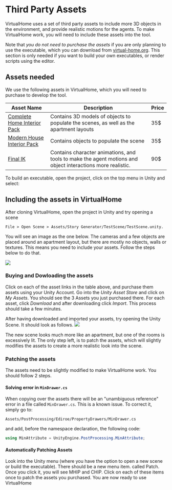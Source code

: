 # Third Party Assets

VirtualHome uses a set of third party assets to include more 3D objects in the environment, and provide realistic motions for the agents. To make VirtualHome work, you will need to include these assets into the tool. 

Note that *you do not need to purchase the assets* if you are only planning to use the executable, which you can download from [virtual-home.org](www.virtual-home.org). This section is only needed if you want to build your own executables, or render scripts using the editor.

## Assets needed
We use the following assets in VirtualHome, which you will need to purchase to develop the tool.

| Asset Name  | Description | Price|
| ----------- | ---------   |------|
| [Complete Home Interior Pack](https://assetstore.unity.com/packages/3d/props/interior/complete-home-interior-pack-31049)      |  Contains 3D models of objects to populate the scenes, as well as the apartment layouts       |     35$      |
| [Modern House Interior Pack](https://assetstore.unity.com/packages/3d/props/interior/modern-house-interior-props-48564)   | Contains objects to populate the scene       |    35$       |
| [Final IK](https://assetstore.unity.com/packages/tools/animation/final-ik-14290) | Contains character animations, and tools to make the agent motions and object interactions more realistic. | 90$ |

To build an executable, open the project, click on the top menu in Unity and select:


## Including the assets in VirtualHome
After cloning VirtualHome, open the project in Unity and try opening a scene

```File > Open Scene > Assets/Story Generator/TestScene/TestScene.unity. ```

You will see an image as the one below. The cameras and a few objects are placed around an apartment layout, but there are mostly no objects, walls or textures. This means you need to include your assets. Follow the steps below to do that.

![](assets/scene_empty.png)


### Buying and Dowloading the assets
Click on each of the asset links in the table above, and purchase them assets using your Unity Account. Go into the *Unity Asset Store* and click on *My Assets*. You should see the 3 Assets you just purchased there. For each asset, click *Download* and after downloading click *Import*. This process should take a few minutes.

After having downloaded and imported your assets, try opening the Unity Scene. It should look as follows.
![](assets/scene_purchased.png)

The new scene looks much more like an apartment, but one of the rooms is excessively lit. The only step left, is to patch the assets, which will slightly modifies the assets to create a more realistic look into the scene.


### Patching the assets
The assets need to be slightly modified to make VirtualHome work. You should follow 2 steps.

#### Solving error in `MinDrawer.cs`
When copying over the assets there will be an "unambiguous reference" error in a file called `MinDrawer.cs`. This is a known issue. To correct it, simply go to:

``` Assets/PostProcessing/Ediroe/PropertyDrawers/MinDrawer.cs ```

and add, before the namespace declaration, the following code:

```c#
using MinAttribute = UnityEngine.PostProcessing.MinAttribute;
```


#### Automatically Patching Assets
Look into the Unity menu (where you have the option to open a new scene or build the executable). There should be a new menu item. called Patch. Once you click it, you will see MHIP and CHIP. Click on each of these items once to patch the assets you purchased. You are now ready to use VirtualHome
